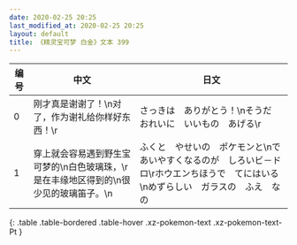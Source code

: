 ```yaml
---
date: 2020-02-25 20:25
last_modified_at: 2020-02-25 20:25
layout: default
title: 《精灵宝可梦 白金》文本 399
---
```

| 编号 | 中文 | 日文 |
| ---- | ---- | ---- |
| 0 | 刚才真是谢谢了！\n对了，作为谢礼给你样好东西！\r | さっきは　ありがとう！\nそうだ　おれいに　いいもの　あげる\r |
| 1 | 穿上就会容易遇到野生宝可梦的\n白色玻璃珠，\r是在丰缘地区得到的\n很少见的玻璃笛子。\n | ふくと　やせいの　ポケモンと\nであいやすくなるのが　しろいビ－ドロ\rホウエンちほうで　てにはいる\nめずらしい　ガラスの　ふえ　なの |
{: .table .table-bordered .table-hover .xz-pokemon-text .xz-pokemon-text-Pt }
